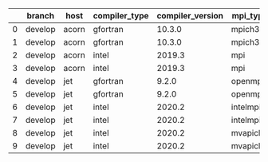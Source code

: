 |    | branch   | host   | compiler_type   | compiler_version   | mpi_type   | mpi_version   | o_g   | os    | unit_pass   | unit_fail   | system_pass   | system_fail   | example_pass   | example_fail   | nuopc_pass   | nuopc_fail   | build_passed   |
|----|----------|--------|-----------------|--------------------|------------|---------------|-------|-------|-------------|-------------|---------------|---------------|----------------|----------------|--------------|--------------|----------------|
|  0 | develop  | acorn  | gfortran        | 10.3.0             | mpich3     | 8.1.7         | O     | Linux | fail        | fail        | fail          | fail          | fail           | fail           | 50           | 0            | True           |
|  1 | develop  | acorn  | gfortran        | 10.3.0             | mpich3     | 8.1.7         | g     | Linux | fail        | fail        | fail          | fail          | fail           | fail           | 50           | 0            | True           |
|  2 | develop  | acorn  | intel           | 2019.3             | mpi        | 8.1.7         | O     | Linux | fail        | fail        | fail          | fail          | fail           | fail           | 50           | 0            | True           |
|  3 | develop  | acorn  | intel           | 2019.3             | mpi        | 8.1.7         | g     | Linux | fail        | fail        | fail          | fail          | fail           | fail           | 50           | 0            | True           |
|  4 | develop  | jet    | gfortran        | 9.2.0              | openmpi    | 3.1.4         | O     | Linux | fail        | fail        | fail          | fail          | fail           | fail           | 50           | 0            | True           |
|  5 | develop  | jet    | gfortran        | 9.2.0              | openmpi    | 3.1.4         | g     | Linux | fail        | fail        | fail          | fail          | fail           | fail           | 50           | 0            | True           |
|  6 | develop  | jet    | intel           | 2020.2             | intelmpi   | 2020.2        | O     | Linux | fail        | fail        | fail          | fail          | fail           | fail           | queued       | queued       | True           |
|  7 | develop  | jet    | intel           | 2020.2             | intelmpi   | 2020.2        | g     | Linux | fail        | fail        | fail          | fail          | fail           | fail           | 50           | 0            | True           |
|  8 | develop  | jet    | intel           | 2020.2             | mvapich2   | 2.3           | O     | Linux | fail        | fail        | fail          | fail          | fail           | fail           | queued       | queued       | True           |
|  9 | develop  | jet    | intel           | 2020.2             | mvapich2   | 2.3           | g     | Linux | fail        | fail        | fail          | fail          | fail           | fail           | queued       | queued       | True           |
